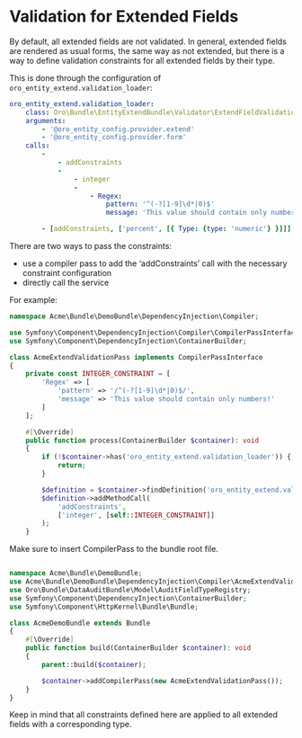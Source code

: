 <a id="book-entities-extended-entities-validation-for-fields"></a>

# Validation for Extended Fields

By default, all extended fields are not validated. In general, extended fields are rendered as usual forms, the same way as not extended, but there is a way to define validation constraints for all extended fields by their type.

This is done through the configuration of `oro_entity_extend.validation_loader`:

```yaml
oro_entity_extend.validation_loader:
    class: Oro\Bundle\EntityExtendBundle\Validator\ExtendFieldValidationLoader
    arguments:
        - '@oro_entity_config.provider.extend'
        - '@oro_entity_config.provider.form'
    calls:
        -
            - addConstraints
            -
                - integer
                -
                    - Regex:
                        pattern: '^(-?[1-9]\d*|0)$'
                        message: 'This value should contain only numbers.'

        - [addConstraints, ['percent', [{ Type: {type: 'numeric'} }]]]
```

There are two ways to pass the constraints:

* use a compiler pass to add the ‘addConstraints’ call with the necessary constraint configuration
* directly call the service

For example:

```php
namespace Acme\Bundle\DemoBundle\DependencyInjection\Compiler;

use Symfony\Component\DependencyInjection\Compiler\CompilerPassInterface;
use Symfony\Component\DependencyInjection\ContainerBuilder;

class AcmeExtendValidationPass implements CompilerPassInterface
{
    private const INTEGER_CONSTRAINT = [
        'Regex' => [
            'pattern' => '/^(-?[1-9]\d*|0)$/',
            'message' => 'This value should contain only numbers!'
        ]
    ];

    #[\Override]
    public function process(ContainerBuilder $container): void
    {
        if (!$container->has('oro_entity_extend.validation_loader')) {
            return;
        }

        $definition = $container->findDefinition('oro_entity_extend.validation_loader');
        $definition->addMethodCall(
            'addConstraints',
            ['integer', [self::INTEGER_CONSTRAINT]]
        );
    }
```

Make sure to insert CompilerPass to the bundle root file.

```php

namespace Acme\Bundle\DemoBundle;
use Acme\Bundle\DemoBundle\DependencyInjection\Compiler\AcmeExtendValidationPass;
use Oro\Bundle\DataAuditBundle\Model\AuditFieldTypeRegistry;
use Symfony\Component\DependencyInjection\ContainerBuilder;
use Symfony\Component\HttpKernel\Bundle\Bundle;

class AcmeDemoBundle extends Bundle
{
    #[\Override]
    public function build(ContainerBuilder $container): void
    {
        parent::build($container);

        $container->addCompilerPass(new AcmeExtendValidationPass());
    }
}
```

Keep in mind that all constraints defined here are applied to all extended fields with a corresponding type.

<!-- Frontend -->
